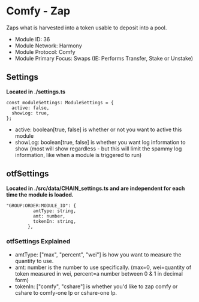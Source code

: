 # Comfy - Zap
Zaps what is harvested into a token usable to deposit into a pool.

* Module ID: 36
* Module Network: Harmony
* Module Protocol: Comfy
* Module Primary Focus: Swaps (IE: Performs Transfer, Stake or Unstake)

## Settings
**Located in ./settings.ts**
```
const moduleSettings: ModuleSettings = {
  active: false,
  showLog: true,
};
```

* active: boolean[true, false] is whether or not you want to active this module
* showLog: boolean[true, false] is whether you want log information to show (most will show regardless - but this will limit the spammy log information, like when a module is triggered to run)

## otfSettings
**Located in ./src/data/CHAIN_settings.ts and are independent for each time the module is loaded.**
```
"GROUP:ORDER:MODULE_ID": {
          amtType: string,
          amt: number,
          tokenIn: string,
        },
```

### otfSettings Explained
* amtType: ["max", "percent", "wei"] is how you want to measure the quantity to use.
* amt: number is the number to use specifically.  (max=0, wei=quantity of token measured in wei, percent=a number between 0 & 1 in decimal form)
* tokenIn: ["comfy", "cshare"] is whether you'd like to zap comfy or cshare to comfy-one lp or cshare-one lp.
